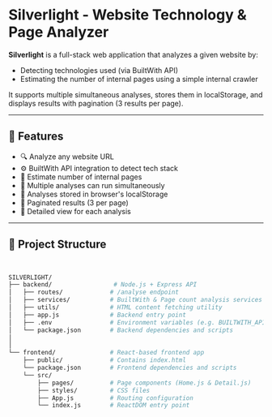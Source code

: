 # Silverlight - Website Technology & Page Analyzer

**Silverlight** is a full-stack web application that analyzes a given website by:
- Detecting technologies used (via BuiltWith API)
- Estimating the number of internal pages using a simple internal crawler

It supports multiple simultaneous analyses, stores them in localStorage, and displays results with pagination (3 results per page).

---

## 🧩 Features

- 🔍 Analyze any website URL
- ⚙️ BuiltWith API integration to detect tech stack
- 📄 Estimate number of internal pages
- 🧠 Multiple analyses can run simultaneously
- 💾 Analyses stored in browser's localStorage
- 📑 Paginated results (3 per page)
- 🔗 Detailed view for each analysis

---

## 📁 Project Structure

```bash


SILVERLIGHT/
├── backend/                 # Node.js + Express API
│   ├── routes/             # /analyse endpoint
│   ├── services/           # BuiltWith & Page count analysis services
│   ├── utils/              # HTML content fetching utility
│   ├── app.js              # Backend entry point
│   ├── .env                # Environment variables (e.g. BUILTWITH_API_KEY)
│   └── package.json        # Backend dependencies and scripts
│  
│
└── frontend/               # React-based frontend app
    ├── public/             # Contains index.html
    └── package.json        # Frontend dependencies and scripts 
    └── src/
        ├── pages/          # Page components (Home.js & Detail.js)
        ├── styles/         # CSS files
        ├── App.js          # Routing configuration
        └── index.js        # ReactDOM entry point
     

